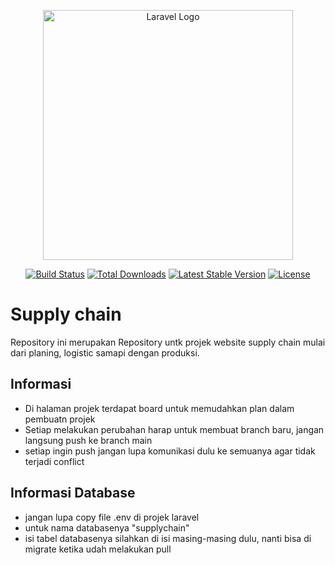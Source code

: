 <p align="center"><a href="https://laravel.com" target="_blank"><img src="https://raw.githubusercontent.com/laravel/art/master/logo-lockup/5%20SVG/2%20CMYK/1%20Full%20Color/laravel-logolockup-cmyk-red.svg" width="400" alt="Laravel Logo"></a></p>

<p align="center">
<a href="https://github.com/laravel/framework/actions"><img src="https://github.com/laravel/framework/workflows/tests/badge.svg" alt="Build Status"></a>
<a href="https://packagist.org/packages/laravel/framework"><img src="https://img.shields.io/packagist/dt/laravel/framework" alt="Total Downloads"></a>
<a href="https://packagist.org/packages/laravel/framework"><img src="https://img.shields.io/packagist/v/laravel/framework" alt="Latest Stable Version"></a>
<a href="https://packagist.org/packages/laravel/framework"><img src="https://img.shields.io/packagist/l/laravel/framework" alt="License"></a>
</p>


# Supply chain

Repository ini merupakan Repository untk projek website supply chain mulai dari planing, logistic samapi dengan produksi.



## Informasi
- Di halaman projek terdapat board untuk memudahkan plan dalam pembuatn projek
- Setiap melakukan perubahan harap untuk membuat branch baru, jangan langsung push ke branch main
- setiap ingin push jangan lupa komunikasi dulu ke semuanya agar tidak terjadi conflict

## Informasi Database
- jangan lupa copy file .env di projek laravel
- untuk nama databasenya "supplychain"
- isi tabel databasenya silahkan di isi masing-masing dulu, nanti bisa di migrate ketika udah melakukan pull 
